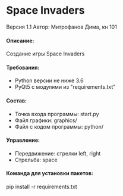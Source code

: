 # Space Invaders
Версия 1.1
Автор: Митрофанов Дима, кн 101

#### Описание:
Cоздание игры Space Invaders  

#### Требования:
* Python версии не ниже 3.6
* PyQt5 c модулями из "requirements.txt"

#### Состав:
* Точка входа программы: start.py
* Файл графики: graphics/
* Файл с кодом программы: python/

#### Управление:
* Передвижение: стрелки left, right
* Стрельба: space

#### Команда для установки пакетов:  
pip install -r requirements.txt